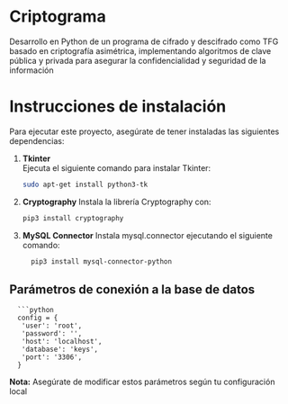 # Criptograma
Desarrollo en Python de un programa de cifrado y descifrado como TFG basado en criptografía asimétrica, implementando algoritmos de clave pública y privada para asegurar la confidencialidad y seguridad de la información

# Instrucciones de instalación

Para ejecutar este proyecto, asegúrate de tener instaladas las siguientes dependencias:

1. **Tkinter**  
   Ejecuta el siguiente comando para instalar Tkinter:  
   ```bash
   sudo apt-get install python3-tk
2. **Cryptography**
Instala la librería Cryptography con:
    ```bash
    pip3 install cryptography
3.
   **MySQL Connector**
  Instala mysql.connector ejecutando el siguiente comando:
   ```bash
     pip3 install mysql-connector-python
   
## Parámetros de conexión a la base de datos

      ```python
      config = {
       'user': 'root',
       'password': '',
       'host': 'localhost',
       'database': 'keys',
       'port': '3306',
      }
**Nota:** Asegúrate de modificar estos parámetros según tu configuración local 
